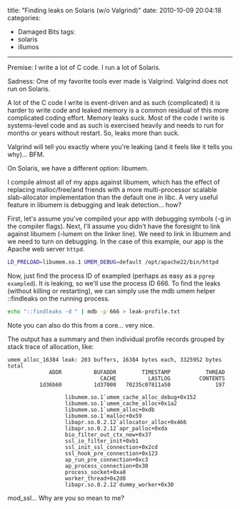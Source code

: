title: "Finding leaks on Solaris (w/o Valgrind)"
date: 2010-10-09 20:04:18
categories:
- Damaged Bits
tags:
- solaris
- illumos
---

Premise: I write a lot of C code.  I run a lot of Solaris.

Sadness: One of my favorite tools ever made is Valgrind.  Valgrind does not run on Solaris.

A lot of the C code I write is event-driven and as such (complicated) it is harder to write code and leaked memory is a common residual of this more complicated coding effort.  Memory leaks suck.  Most of the code I write is systems-level code and as such is exercised heavily and needs to run for months or years without restart.  So, leaks more than suck.

Valgrind will tell you exactly where you're leaking (and it feels like it tells you why)... BFM.

On Solaris, we have a different option: libumem.

I compile almost all of my apps against libumem, which has the effect of replacing malloc/free/and friends with a more multi-processor scalable slab-allocator implementation than the default one in libc.  A very useful feature in libumem is debugging and leak detection... how?

First, let's assume you've compiled your app with debugging symbols (-g in the compiler flags).  Next, I'll assume you didn't have the foresight to link against libumem (-lumem on the linker line).  We need to link in libumem and we need to turn on debugging.  In the case of this example, our app is the Apache web server `httpd`.

``` bash
LD_PRELOAD=libumem.so.1 UMEM_DEBUG=default /opt/apache22/bin/httpd
```

Now, just find the process ID of exampled (perhaps as easy as a `pgrep exampled`). It is leaking, so we'll use the process ID 666. To find the leaks (without killing or restarting), we can simply use the mdb umem helper ::findleaks on the running process.

``` bash
echo "::findleaks -d " | mdb -p 666 > leak-profile.txt
```

Note you can also do this from a core... very nice.

The output has a summary and then individual profile records grouped by stack trace of allocation, like:

``` mdb mdb output
umem_alloc_16384 leak: 203 buffers, 16384 bytes each, 3325952 bytes total
             ADDR          BUFADDR        TIMESTAMP           THREAD
                             CACHE          LASTLOG         CONTENTS
          1d36b60          1d37000   70235c07811a50              197

                  libumem.so.1`umem_cache_alloc_debug+0x152
                  libumem.so.1`umem_cache_alloc+0x1a2
                  libumem.so.1`umem_alloc+0xdb
                  libumem.so.1`malloc+0x59
                  libapr.so.0.2.12`allocator_alloc+0x466
                  libapr.so.0.2.12`apr_palloc+0xda
                  bio_filter_out_ctx_new+0x37
                  ssl_io_filter_init+0xb1
                  ssl_init_ssl_connection+0x2cd
                  ssl_hook_pre_connection+0x123
                  ap_run_pre_connection+0xc3
                  ap_process_connection+0x30
                  process_socket+0xa8
                  worker_thread+0x2d8
                  libapr.so.0.2.12`dummy_worker+0x30
```

mod_ssl... Why are you so mean to me?

